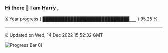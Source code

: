 ### Hi there 👋 I am Harry , 

⏳ Year progress { ████████████████████████████▁▁ } 95.25 %

---

⏰ Updated on Wed, 14 Dec 2022 15:52:32 GMT

![Progress Bar CI](https://github.com/duykhang68/duykhang68/workflows/Progress%20Bar%20CI/badge.svg)

